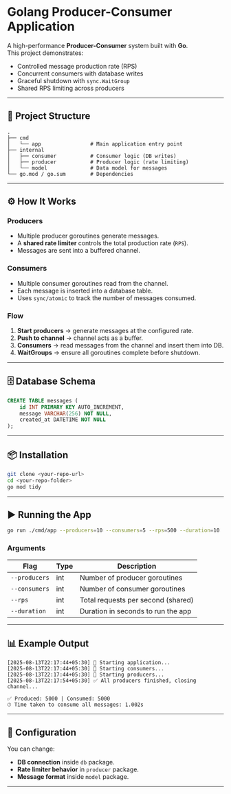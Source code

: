 # Golang Producer-Consumer Application

A high-performance **Producer-Consumer** system built with **Go**.  
This project demonstrates:
- Controlled message production rate (RPS)
- Concurrent consumers with database writes
- Graceful shutdown with `sync.WaitGroup`
- Shared RPS limiting across producers

---

## 📂 Project Structure

```
.
├── cmd
│   └── app                # Main application entry point
├── internal
│   ├── consumer           # Consumer logic (DB writes)
│   ├── producer           # Producer logic (rate limiting)
│   └── model              # Data model for messages
└── go.mod / go.sum        # Dependencies
```

---

## ⚙️ How It Works

### **Producers**
- Multiple producer goroutines generate messages.
- A **shared rate limiter** controls the total production rate (`RPS`).
- Messages are sent into a buffered channel.

### **Consumers**
- Multiple consumer goroutines read from the channel.
- Each message is inserted into a database table.
- Uses `sync/atomic` to track the number of messages consumed.

### **Flow**
1. **Start producers** → generate messages at the configured rate.
2. **Push to channel** → channel acts as a buffer.
3. **Consumers** → read messages from the channel and insert them into DB.
4. **WaitGroups** → ensure all goroutines complete before shutdown.

---

## 🗄 Database Schema

```sql
CREATE TABLE messages (
    id INT PRIMARY KEY AUTO_INCREMENT,
    message VARCHAR(256) NOT NULL,
    created_at DATETIME NOT NULL
);
```

---

## 📦 Installation

```bash
git clone <your-repo-url>
cd <your-repo-folder>
go mod tidy
```

---

## ▶️ Running the App

```bash
go run ./cmd/app --producers=10 --consumers=5 --rps=500 --duration=10
```

### **Arguments**
| Flag        | Type   | Description                                  |
|-------------|--------|----------------------------------------------|
| `--producers` | int    | Number of producer goroutines               |
| `--consumers` | int    | Number of consumer goroutines               |
| `--rps`       | int    | Total requests per second (shared)          |
| `--duration`  | int    | Duration in seconds to run the app          |

---

## 📊 Example Output

```text
[2025-08-13T22:17:44+05:30] 🚀 Starting application...
[2025-08-13T22:17:44+05:30] 🏁 Starting consumers...
[2025-08-13T22:17:44+05:30] 🏁 Starting producers...
[2025-08-13T22:17:54+05:30] ✅ All producers finished, closing channel...

✅ Produced: 5000 | Consumed: 5000
⏱ Time taken to consume all messages: 1.002s
```

---

## 🔧 Configuration

You can change:
- **DB connection** inside `db` package.
- **Rate limiter behavior** in `producer` package.
- **Message format** inside `model` package.

---

